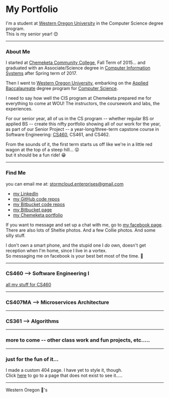 # My Portfolio
I'm a student at <a href="https://www.wou.edu/" target="_blank">Western Oregon University</a> in the Computer Science degree program.   
This is my senior year!   :blush:

---

### About Me 
I started at <a href="https://www.chemeketa.edu/" target="_blank">Chemeketa Community College</a>, Fall Term of 2015... and graduated with an Associate/Science degree in <a href="https://www.chemeketa.edu/programs-classes/program-finder/computer-information-systems/" target="_blank">Computer Information Systems</a> after Spring term of 2017.   

Then I went to <a href="https://www.wou.edu/" target="_blank">Western Oregon University</a>, embarking on the <a href="http://www.wou.edu/cs/degrees-programs/ab-in-computer-science/" target="_blank">Applied Baccalaureate</a> degree program for <a href="http://www.wou.edu/cs/" target="_blank">Computer Science</a>.

I need to say how well the CIS program at Chemeketa prepared me for everything to come at WOU!  The instructors, the coursework and labs, the experiences.   

For our senior year, all of us in the CS program -- whether regular BS or applied BS -- create this nifty portfolio showing all of our work for the year, as part of our Senior Project -- a year-long/three-term capstone course in Software Engineering:  <a href="http://www.wou.edu/~morses/classes/cs46x/Prep.html" target="_blank">CS460</a>, CS461, and CS462.   

From the sounds of it, the first term starts us off like we're in a little red wagon at the top of a steep hill... :astonished:   
but it should be a fun ride!  :grin:

---

### Find Me
you can email me at:  <a href="mailto:stormcloud.enterprises@gmail.com?Subject=Hey%20there!" target="_top">stormcloud.enterprises@gmail.com</a>
 

* <a href="https://www.linkedin.com/in/tricia-l-holman-55a00a24/" target="_blank">my LinkedIn</a> 
* <a href="https://github.com/Stormy9/" target="_blank">my GitHub code repos</a>   
* <a href="https://bitbucket.org/Stormy9/" target="_blank">my Bitbucket code repos</a>   
* <a href="https://stormy9.bitbucket.io/" target="_blank">my Bitbucket page</a>   
* <a href="https://stormcloudenterprises.000webhostapp.com/stormy/index.html" target="_blank">my Chemeketa portfolio</a>   

If you want to message and set up a chat with me, go to <a href="https://www.facebook.com/tricia.l.holman" target="_blank">my facebook page</a>.   
There are also lots of Sheltie photos.  And a few Collie photos.  And some silly stuff.

I don't own a smart phone, and the stupid one I *do* own, doesn't get reception when I'm home, since I live in a vortex.   
So messaging me on facebook is your best bet most of the time.  :eyes:

---

### CS460 --> Software Engineering I
[all my stuff for CS460](https://stormy9.github.io/CS460/ "my CS460 stuff")

---

### CS407MA --> Microservices Architecture

---

### CS361 --> Algorithms

---

### more to come -- other class work and fun projects, etc.....

---

### just for the fun of it...   
I made a custom 404 page.  I have yet to style it, though.   
Click [here](https://stormy9.github.io/oops "oops!") to go to a page that does not exist to see it.....

---
Western Oregon :wolf:'s
